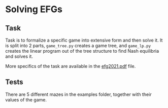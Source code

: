 # Solving EFGs

## Task
Task is to formalize a specific game into extensive form and then solve it. It is split into 2 parts, `game_tree.py` creates a game tree, and `game_lp.py` creates the linear program out of the tree structure to find Nash equilibria and solves it.

More specifics of the task are available in the [efg2021.pdf](efg2021.pdf) file.

## Tests
There are 5 different mazes in the examples folder, together with their values of the game.

